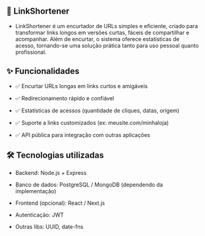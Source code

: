 ## 🔗 LinkShortener

- LinkShortener é um encurtador de URLs simples e eficiente, criado para transformar links longos em versões curtas, fáceis de compartilhar e acompanhar.
Além de encurtar, o sistema oferece estatísticas de acesso, tornando-se uma solução prática tanto para uso pessoal quanto profissional.

## ✨ Funcionalidades

- ✅ Encurtar URLs longas em links curtos e amigáveis

- ✅ Redirecionamento rápido e confiável

- ✅ Estatísticas de acessos (quantidade de cliques, datas, origem)

- ✅ Suporte a links customizados (ex: meusite.com/minhaloja)

- ✅ API pública para integração com outras aplicações
	
	
## 🛠️ Tecnologias utilizadas

- Backend: Node.js + Express

- Banco de dados: PostgreSQL / MongoDB (dependendo da implementação)

- Frontend (opcional): React / Next.js

- Autenticação: JWT

- Outras libs: UUID, date-fns

